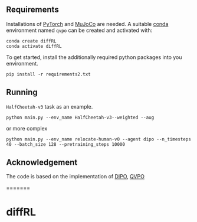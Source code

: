 
## Requirements
Installations of [PyTorch](https://pytorch.org/) and [MuJoCo](https://github.com/deepmind/mujoco) are needed. 
A suitable [conda](https://conda.io) environment named `qvpo` can be created and activated with:
```
conda create diffRL
conda activate diffRL
```
To get started, install the additionally required python packages into you environment.
```
pip install -r requirements2.txt
```

## Running
`HalfCheetah-v3` task as an example. 

```
python main.py --env_name HalfCheetah-v3--weighted --aug
```
or more complex
```
python main.py --env_name relocate-human-v0 --agent dipo --n_timesteps 40 --batch_size 128 --pretraining_steps 10000
```


## Acknowledgement
The code  is based on the implementation of [DIPO](https://github.com/BellmanTimeHut/DIPO), [QVPO](https://github.com/wadx2019/qvpo)

=======
# diffRL
